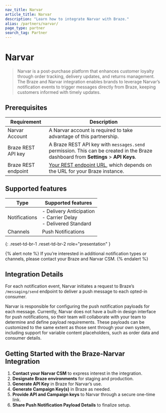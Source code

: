 ```yaml
---
nav_title: Narvar
article_title: Narvar
description: "Learn how to integrate Narvar with Braze."
alias: /partners/narvar/
page_type: partner
search_tag: Partner
---
```


# Narvar

> Narvar is a post-purchase platform that enhances customer loyalty through order tracking, delivery updates, and returns management. The Braze and Narvar integration enables brands to leverage Narvar’s notification events to trigger messages directly from Braze, keeping customers informed with timely updates.

## Prerequisites

| Requirement           | Description                                                                                   |
|-----------------------|-----------------------------------------------------------------------------------------------|
| Narvar Account        | A Narvar account is required to take advantage of this partnership.                           |
| Braze REST API key    | A Braze REST API key with `messages.send` permission. This can be created in the Braze dashboard from **Settings** > **API Keys**.                                            |
| Braze REST endpoint   | [Your REST endpoint URL]({{site.baseurl}}/developer_guide/rest_api/basics/#endpoints), which depends on the URL for your Braze instance.         |

## Supported features

|Type|Supported features|
|-------|----------|
| Notifications | - Delivery Anticipation<br>- Carrier Delay<br>- Delivered Standard |
| Channels | Push Notifications |
{: .reset-td-br-1 .reset-td-br-2 role="presentation" }

{% alert note %}
If you’re interested in additional notification types or channels, please contact your Braze and Narvar CSM.
{% endalert %}

## Integration Details

For each notification event, Narvar initiates a request to Braze’s `/messaging/send` endpoint to deliver a push message to each opted-in consumer.

Narvar is responsible for configuring the push notification payloads for each message. Currently, Narvar does not have a built-in design interface for push notifications, so their team will collaborate with your team to determine and define payload requirements. These payloads can be customized to the same extent as those sent through your own system, including support for variable content placeholders, such as order data and consumer details.

## Getting Started with the Braze-Narvar Integration

1. **Contact your Narvar CSM** to express interest in the integration.
2. **Designate Braze environments** for staging and production.
3. **Generate API Key** in Braze for Narvar’s use.
4. **Generate Campaign Key(s)** in Braze as needed.
5. **Provide API and Campaign keys** to Narvar through a secure one-time link.
6. **Share Push Notification Payload Details** to finalize setup.
